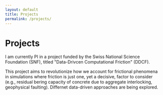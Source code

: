 ```yaml
---
layout: default
title: Projects
permalink: /projects/
---
```


# Projects

I am currently PI in a project funded by the Swiss National Science Foundation (SNF), titled "Data-Drivcen Computational Friction" (DDCF). 

This project aims to revolutionize how we account for frictional phenomena in simulations where friction is just one, yet a decisive, factor to consider (e.g., residual bering capacity of concrete due to aggregate interlocking, geophysical faulting). Differnet data-driven approaches are being explored.
